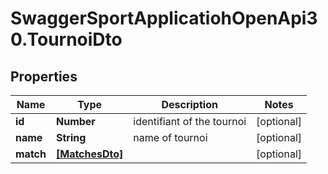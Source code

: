 # SwaggerSportApplicatiohOpenApi30.TournoiDto

## Properties

Name | Type | Description | Notes
------------ | ------------- | ------------- | -------------
**id** | **Number** | identifiant of the tournoi | [optional] 
**name** | **String** | name of tournoi | [optional] 
**match** | [**[MatchesDto]**](MatchesDto.md) |  | [optional] 



